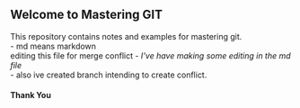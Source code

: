 ## Welcome to Mastering GIT
This repository contains notes and examples for mastering git.  
	- md means markdown  
editing this file for merge conflict
	- *I've have making some editing in the md file*  
	- also ive created branch intending to create conflict.  

#### Thank You
